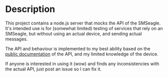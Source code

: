 # Description
This project contains a node.js server that mocks the API of the SMSeagle.
It's intended use is for (somewhat limited) testing of services that rely on an SMSeagle, but without using an actual device, and sending actual messages.

The API and behaviour is implemented to my best ability based on the [public documentation](https://www.smseagle.eu/api/) of the API, and my limited knowledge of the device.

If anyone is interested in using it (wow) and finds any inconsistencies with the actual API, just post an issue so I can fix it.
